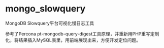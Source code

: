 # mongo_slowquery
MongoDB Slowquery平台可视化慢日志工具

参考了Percona pt-mongodb-query-digest工具原理，并重新用PHP重写定制化，将结果插入MySQL表里，用前端展现出来，方便开发定位问题。
